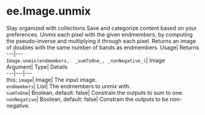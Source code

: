  
#  ee.Image.unmix 
Stay organized with collections  Save and categorize content based on your preferences. 
Unmix each pixel with the given endmembers, by computing the pseudo-inverse and multiplying it through each pixel. Returns an image of doubles with the same number of bands as endmembers. Usage| Returns  
---|---  
`Image.unmix(endmembers,  _sumToOne_, _nonNegative_)`| Image  
Argument| Type| Details  
---|---|---  
this: `image`| Image| The input image.  
`endmembers`| List| The endmembers to unmix with.  
`sumToOne`| Boolean, default: false| Constrain the outputs to sum to one.  
`nonNegative`| Boolean, default: false| Constrain the outputs to be non-negative.  
